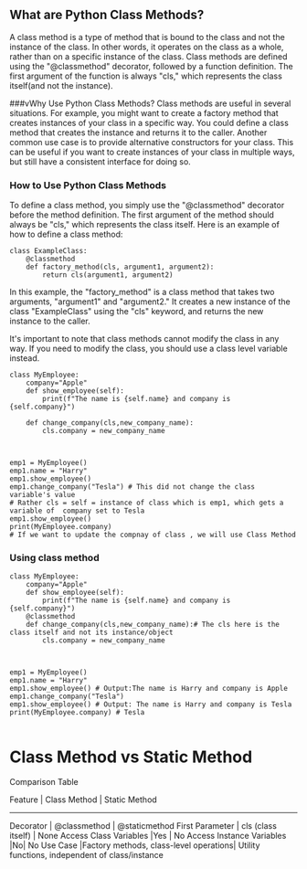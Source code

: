## What are Python Class Methods?
A class method is a type of method that is bound to the class and not the instance of the class. In other words, it operates on the class as a whole, rather than on a specific instance of the class. Class methods are defined using the "@classmethod" decorator, followed by a function definition. The first argument of the function is always "cls," which represents the class itself(and not the instance).

###vWhy Use Python Class Methods?
Class methods are useful in several situations. For example, you might want to create a factory method that creates instances of your class in a specific way. You could define a class method that creates the instance and returns it to the caller. Another common use case is to provide alternative constructors for your class. This can be useful if you want to create instances of your class in multiple ways, but still have a consistent interface for doing so.


### How to Use Python Class Methods
To define a class method, you simply use the "@classmethod" decorator before the method definition. The first argument of the method should always be "cls," which represents the class itself. Here is an example of how to define a class method:
```
class ExampleClass:
    @classmethod
    def factory_method(cls, argument1, argument2):
        return cls(argument1, argument2)
```
In this example, the "factory_method" is a class method that takes two arguments, "argument1" and "argument2." It creates a new instance of the class "ExampleClass" using the "cls" keyword, and returns the new instance to the caller.

It's important to note that class methods cannot modify the class in any way. If you need to modify the class, you should use a class level variable instead.

```
class MyEmployee:
    company="Apple"
    def show_employee(self):
        print(f"The name is {self.name} and company is {self.company}")
        
    def change_company(cls,new_company_name):
        cls.company = new_company_name
        
        
        
emp1 = MyEmployee()
emp1.name = "Harry"
emp1.show_employee()
emp1.change_company("Tesla") # This did not change the class variable's value
# Rather cls = self = instance of class which is emp1, which gets a variable of  company set to Tesla
emp1.show_employee()
print(MyEmployee.company)
# If we want to update the compnay of class , we will use Class Method

```
### Using class method
```
class MyEmployee:
    company="Apple"
    def show_employee(self):
        print(f"The name is {self.name} and company is {self.company}")
    @classmethod   
    def change_company(cls,new_company_name):# The cls here is the class itself and not its instance/object
        cls.company = new_company_name
        
        
        
emp1 = MyEmployee()
emp1.name = "Harry"
emp1.show_employee() # Output:The name is Harry and company is Apple
emp1.change_company("Tesla")
emp1.show_employee() # Output: The name is Harry and company is Tesla
print(MyEmployee.company) # Tesla


```

# Class Method vs Static Method
Comparison Table

Feature	| Class Method	| Static Method
-------- --------------   --------------
Decorator |	@classmethod |	@staticmethod
First Parameter	| cls (class itself) |	None
Access Class Variables	|Yes |	No
Access Instance Variables	|No|	No
Use Case	|Factory methods, class-level operations|	Utility functions, independent of class/instance

